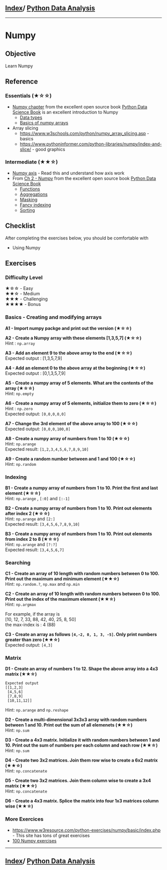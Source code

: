 <link rel='stylesheet' href='../assets/css/main.css'/>

## [Index](../README.md)/ [Python Data Analysis](0-README.md)

---

# Numpy

## Objective

Learn Numpy

## Reference

### Essentials (★☆☆)

- [Numpy chapter](https://jakevdp.github.io/PythonDataScienceHandbook/02.00-introduction-to-numpy.html) from the excellent open source book [Python Data Science Book](https://jakevdp.github.io/PythonDataScienceHandbook/index.html) is an excellent introduction to Numpy 
  - [Data types](https://jakevdp.github.io/PythonDataScienceHandbook/02.01-understanding-data-types.html)
  - [Basics of numpy arrays](https://jakevdp.github.io/PythonDataScienceHandbook/02.02-the-basics-of-numpy-arrays.html)
- Array slicing
  - https://www.w3schools.com/python/numpy_array_slicing.asp - basics
  - https://www.pythoninformer.com/python-libraries/numpy/index-and-slice/ - good graphics

### Intermediate (★★☆)

- [Numpy axis](https://www.sharpsightlabs.com/blog/numpy-axes-explained/) - Read this and understand how axis work
- From [Ch 2  - Numpy](https://jakevdp.github.io/PythonDataScienceHandbook/02.00-introduction-to-numpy.html) from the excellent open source book [Python Data Science Book](https://jakevdp.github.io/PythonDataScienceHandbook/index.html) 
  - [Functions](https://jakevdp.github.io/PythonDataScienceHandbook/02.03-computation-on-arrays-ufuncs.html)
  - [Aggregations](https://jakevdp.github.io/PythonDataScienceHandbook/02.04-computation-on-arrays-aggregates.html)
  - [Masking](https://jakevdp.github.io/PythonDataScienceHandbook/02.06-boolean-arrays-and-masks.html)
  - [Fancy indexing](https://jakevdp.github.io/PythonDataScienceHandbook/02.07-fancy-indexing.html)
  - [Sorting](https://jakevdp.github.io/PythonDataScienceHandbook/02.08-sorting.html)


## Checklist

After completing the exercises below, you should be comfortable with

- Using Numpy

## Exercises

### Difficulty Level

★☆☆  - Easy  
★★☆  - Medium  
★★★  - Challenging  
★★★★ - Bonus

### Basics - Creating and modifying arrays

**A1 - Import numpy packge and print out the version (★☆☆)**

**A2 - Create a Numpy array with these elements [1,3,5,7] (★☆☆)**  
Hint : `np.array`

**A3 - Add an element 9 to the above  array to the end (★☆☆)**  
Expected output : [1,3,5,7,9]

**A4 - Add an element 0 to the above  array at the beginning (★☆☆)**  
Expected output : [0,1,3,5,7,9]

**A5 - Create a numpy array of 5 elements.  What are the contents of the array (★☆☆)**  
Hint: `np.empty`

**A6 - Create a numpy array of 5 elements, initialize them to zero (★☆☆)**  
Hint : `np.zero`  
Expected output: `[0,0,0,0,0]`

**A7 - Change the 3rd element of the above array to 100 (★☆☆)**  
Expected output: `[0,0,0,100,0]`

**A8 - Create a numpy array of numbers from 1 to 10 (★☆☆)**  
Hint: `np.arange`  
Expected result: `[1,2,3,4,5,6,7,8,9,10]`

**A9 - Create a random number between and 1 and 100 (★☆☆)**  
Hint: `np.random`

### Indexing

**B1 - Create a numpy array of numbers from 1 to 10.  Print the first and last element (★☆☆)**  
Hint: `np.arange` , `[:0]` and `[:-1]`

**B2 - Create a numpy array of numbers from 1 to 10.  Print out elements after index 2 (★☆☆)**  
Hint: `np.arange`  and `[2:]`  
Expected result: `[3,4,5,6,7,8,9,10]`

**B3 - Create a numpy array of numbers from 1 to 10.  Print out elements from index 2 to 8 (★☆☆)**  
Hint: `np.arange`  and `[?:?]`  
Expected result: `[3,4,5,6,7]`

### Searching

**C1 - Create an array of 10 length with random numbers between 0 to 100.  Print out the maximum and minimum element  (★★☆)**  
Hint: `np.random.?`, `np.max` and `np.min`

**C2 - Create an array of 10 length with random numbers between 0 to 100.  Print out the index of the maximum element (★★☆)**  
Hint: `np.argmax`  

For example, if the array is  
[10, 12, 7,  33, 88, 42, 40, 25, 8, 50]  
the max-index is : 4  (88)

**C3 - Create an array as follows `[4,-2, 0, 1, 3, -5]`.  Only print numbers greater than zero (★★☆)**  
Expected output: `[4,3]`

### Matrix

**D1 - Create an array of numbers 1 to 12.  Shape the above array into a  4x3 matrix (★★☆)**  

```output
Expected output 
[[1,2,3]
 [4,5,6]
 [7,8,9]
 [10,11,12]]
```
Hint: `np.arange` and `np.reshape`

**D2 - Create a multi-dimensional 3x3x3 array with random numbers between 1 and 10.  Print out the sum of all elemenets (★★☆)**  
Hint: `np.sum`

**D3 - Create a 4x3 matrix.  Initialize it with random numbers between 1 and 10.  Print out the sum of numbers per each column and each row (★★☆)**  
Hint: `np.sum`

**D4 - Create two 3x2 matrices.  Join them row wise to create a 6x2 matrix (★★☆)**  
Hint: `np.concatenate`

**D5 - Create two 3x2 matrices.  Join them column wise to create a 3x4 matrix (★★☆)**  
Hint: `np.concatenate`

**D6 - Create a 4x3 matrix.  Splice the matrix into four 1x3 matrices column wise (★★☆)**

### More Exercices

* https://www.w3resource.com/python-exercises/numpy/basic/index.php - This site has tons of great exercises
* [100 Numpy exercises](https://github.com/rougier/numpy-100)

---

## [Index](../README.md)/ [Python Data Analysis](0-README.md)
